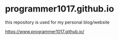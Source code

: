 # programmer1017.github.io

this repository is used for my personal blog/website

https://www.programmer1017.github.io/